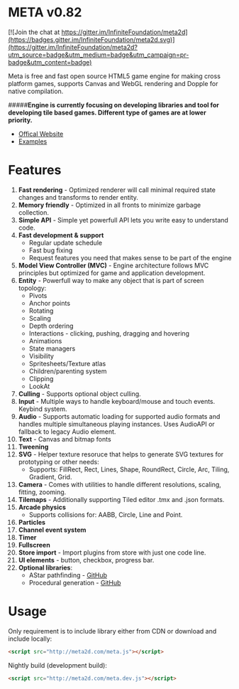 META v0.82
====

[![Join the chat at https://gitter.im/InfiniteFoundation/meta2d](https://badges.gitter.im/InfiniteFoundation/meta2d.svg)](https://gitter.im/InfiniteFoundation/meta2d?utm_source=badge&utm_medium=badge&utm_campaign=pr-badge&utm_content=badge)

Meta is free and fast open source HTML5 game engine for making cross platform games, supports Canvas and WebGL rendering and Dopple for native compilation.

#####**Engine is currently focusing on developing libraries and tool for developing tile based games. Different type of games are at lower priority.**

* [Offical Website](http://meta2d.com/)
* [Examples](http://meta2d.com/examples)

Features
====

1. **Fast rendering** - Optimized renderer will call minimal required state changes and transforms to render entity.
2. **Memory friendly** - Optimized in all fronts to minimize garbage collection.
3. **Simple API** - Simple yet powerfull API lets you write easy to understand code.
4. **Fast development & support**
	* Regular update schedule
	* Fast bug fixing
	* Request features you need that makes sense to be part of the engine
5. **Model View Controller (MVC)** - Engine architecture follows MVC principles but optimized for game and application development.
6. **Entity** - Powerfull way to make any object that is part of screen topology:
	* Pivots
	* Anchor points
	* Rotating
	* Scaling
	* Depth ordering
	* Interactions - clicking, pushing, dragging and hovering
	* Animations
	* State managers
	* Visibility
	* Spritesheets/Texture atlas
	* Children/parenting system
	* Clipping
	* LookAt
7. **Culling** - Supports optional object culling.
8. **Input** - Multiple ways to handle keyboard/mouse and touch events. Keybind system.
9. **Audio** - Supports automatic loading for supported audio formats and handles multiple simultaneous playing instances. Uses AudioAPI or fallback to legacy Audio element.
10. **Text** - Canvas and bitmap fonts
11. **Tweening**
12. **SVG** - Helper texture resoruce that helps to generate SVG textures for prototyping or other needs: 
	* Supports: FillRect, Rect, Lines, Shape, RoundRect, Circle, Arc, Tiling, Gradient, Grid.
13. **Camera** - Comes with utilities to handle different resolutions, scaling, fitting, zooming.
14. **Tilemaps** - Additionally supporting Tiled editor .tmx and .json formats.
15. **Arcade physics**
	* Supports collisions for: AABB, Circle, Line and Point.
16. **Particles**
17. **Channel event system**
18. **Timer**
19. **Fullscreen**
20. **Store import** - Import plugins from store with just one code line.
21. **UI elements** - button, checkbox, progress bar.
22. **Optional libraries**:
	* AStar pathfinding - [GitHub](https://github.com/InfiniteFoundation/metaAstar)
	* Procedural generation - [GitHub](https://github.com/InfiniteFoundation/metaProcedural)

Usage
====

Only requirement is to include library either from CDN or download and include locally:
```html
<script src="http://meta2d.com/meta.js"></script>
```
Nightly build (development build):
```html
<script src="http://meta2d.com/meta.dev.js"></script>
```